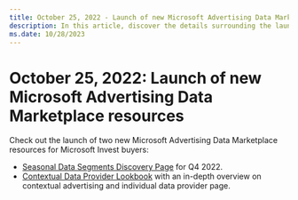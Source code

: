```yaml
---
title: October 25, 2022 - Launch of new Microsoft Advertising Data Marketplace Resources
description: In this article, discover the details surrounding the launch of two new resources within the Microsoft Advertising Data Marketplace for Microsoft Invest buyers.
ms.date: 10/28/2023
---
```


# October 25, 2022: Launch of new Microsoft Advertising Data Marketplace resources

Check out the launch of two new Microsoft Advertising Data Marketplace resources for Microsoft Invest buyers:

- [Seasonal Data Segments Discovery Page](https://view.ceros.com/xandr/q4-data-providers-for-holiday-campaigns/p/1) for Q4 2022.
- [Contextual Data Provider Lookbook](https://view.ceros.com/xandr/data-marketplace-lookbook/p/1) with an in-depth overview on contextual advertising and individual data provider page.
